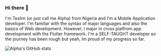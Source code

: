 ### Hi there 👋

I'm Teslim (or just call me Alpha) from Nigeria and I'm a Mobile Application developer. I'm familiar with the syntax of major languages and also the basics of Web development. However, I major in cross platfrom app development with the Flutter framework. I'm a SELF-TAUGHT developer so the journey has been rough but yeah, Im proud of my progress so far.

![Alpha's GitHub stats](https://github-readme-stats.vercel.app/api?username=hassanteslim007&hide=contribs,prs)

<!--
**HassanTeslim007/HassanTeslim007** is a ✨ _special_ ✨ repository because its `README.md` (this file) appears on your GitHub profile.

Here are some ideas to get you started:

- 🔭 I’m currently working on ...
- 🌱 I’m currently learning ...
- 👯 I’m looking to collaborate on ...
- 🤔 I’m looking for help with ...
- 💬 Ask me about ...
- 📫 How to reach me: ...
- 😄 Pronouns: ...
- ⚡ Fun fact: ...
-->
